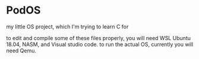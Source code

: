 # PodOS
my little OS project, which I'm trying to learn C for

to edit and compile some of these files properly, you will need WSL Ubuntu 18.04, NASM, and Visual studio code.
to run the actual OS, currently you will need Qemu.
